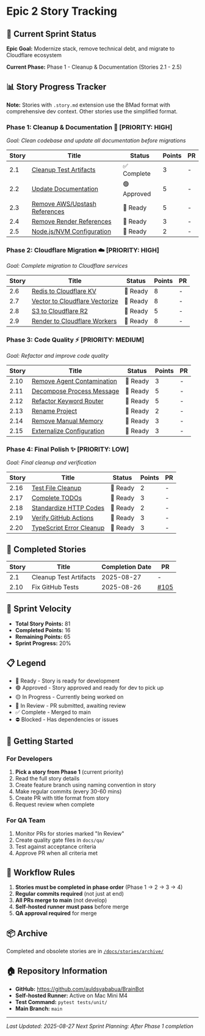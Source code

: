 # Epic 2 Story Tracking

## 🎯 Current Sprint Status

**Epic Goal:** Modernize stack, remove technical debt, and migrate to Cloudflare ecosystem

**Current Phase:** Phase 1 - Cleanup & Documentation (Stories 2.1 - 2.5)

## 📊 Story Progress Tracker

**Note:** Stories with `.story.md` extension use the BMad format with comprehensive dev context. Other stories use the simplified format.

### Phase 1: Cleanup & Documentation 🧹 [PRIORITY: HIGH]
*Goal: Clean codebase and update all documentation before migrations*

| Story | Title | Status | Points | PR |
|-------|-------|--------|--------|-----|
| 2.1 | [Cleanup Test Artifacts](./2.1.cleanup-test-artifacts.story.md) | ✅ Complete | 3 | - |
| 2.2 | [Update Documentation](./2.2.update-documentation.story.md) | 🟢 Approved | 5 | - |
| 2.3 | [Remove AWS/Upstash References](./epic-2-story-2.3-remove-aws-upstash.md) | 🔵 Ready | 5 | - |
| 2.4 | [Remove Render References](./epic-2-story-2.4-remove-render.md) | 🔵 Ready | 3 | - |
| 2.5 | [Node.js/NVM Configuration](./epic-2-story-2.5-nodejs-nvm-config.md) | 🔵 Ready | 2 | - |

### Phase 2: Cloudflare Migration ☁️ [PRIORITY: HIGH]
*Goal: Complete migration to Cloudflare services*

| Story | Title | Status | Points | PR |
|-------|-------|--------|--------|-----|
| 2.6 | [Redis to Cloudflare KV](./epic-2-story-2.6-redis-to-cloudflare-kv.md) | 🔵 Ready | 8 | - |
| 2.7 | [Vector to Cloudflare Vectorize](./epic-2-story-2.7-cloudflare-vectorize.md) | 🔵 Ready | 8 | - |
| 2.8 | [S3 to Cloudflare R2](./epic-2-story-2.8-cloudflare-r2.md) | 🔵 Ready | 5 | - |
| 2.9 | [Render to Cloudflare Workers](./epic-2-story-2.9-cloudflare-containers.md) | 🔵 Ready | 8 | - |

### Phase 3: Code Quality ⚡ [PRIORITY: MEDIUM]
*Goal: Refactor and improve code quality*

| Story | Title | Status | Points | PR |
|-------|-------|--------|--------|-----|
| 2.10 | [Remove Agent Contamination](./epic-2-story-2.10-remove-contamination.md) | 🔵 Ready | 3 | - |
| 2.11 | [Decompose Process Message](./epic-2-story-2.11-decompose-process.md) | 🔵 Ready | 5 | - |
| 2.12 | [Refactor Keyword Router](./epic-2-story-2.12-refactor-router.md) | 🔵 Ready | 5 | - |
| 2.13 | [Rename Project](./epic-2-story-2.13-rename-project.md) | 🔵 Ready | 2 | - |
| 2.14 | [Remove Manual Memory](./epic-2-story-2.14-remove-manual-memory.md) | 🔵 Ready | 3 | - |
| 2.15 | [Externalize Configuration](./epic-2-story-2.15-externalize-config.md) | 🔵 Ready | 3 | - |

### Phase 4: Final Polish ✨ [PRIORITY: LOW]
*Goal: Final cleanup and verification*

| Story | Title | Status | Points | PR |
|-------|-------|--------|--------|-----|
| 2.16 | [Test File Cleanup](./epic-2-story-2.16-test-file-cleanup.md) | 🔵 Ready | 2 | - |
| 2.17 | [Complete TODOs](./epic-2-story-2.17-complete-todos.md) | 🔵 Ready | 3 | - |
| 2.18 | [Standardize HTTP Codes](./epic-2-story-2.18-standardize-http-codes.md) | 🔵 Ready | 2 | - |
| 2.19 | [Verify GitHub Actions](./epic-2-story-2.19-verify-github-actions.md) | 🔵 Ready | 3 | - |
| 2.20 | [TypeScript Error Cleanup](./epic-2-story-2.20-typescript-error-cleanup.md) | 🔵 Ready | 3 | - |

## 📅 Completed Stories

| Story | Title | Completion Date | PR |
|-------|-------|-----------------|-----|
| 2.1 | Cleanup Test Artifacts | 2025-08-27 | - |
| 2.10 | Fix GitHub Tests | 2025-08-26 | [#105](https://github.com/auldsyababua/BrainBot/pull/105) |

## 🏃 Sprint Velocity

- **Total Story Points:** 81
- **Completed Points:** 16
- **Remaining Points:** 65
- **Sprint Progress:** 20%

## 📋 Legend

- 🔵 Ready - Story is ready for development
- 🟢 Approved - Story approved and ready for dev to pick up
- 🟡 In Progress - Currently being worked on
- 🔴 In Review - PR submitted, awaiting review
- ✅ Complete - Merged to main
- ⛔ Blocked - Has dependencies or issues

## 🚀 Getting Started

### For Developers

1. **Pick a story from Phase 1** (current priority)
2. Read the full story details
3. Create feature branch using naming convention in story
4. Make regular commits (every 30-60 mins)
5. Create PR with title format from story
6. Request review when complete

### For QA Team

1. Monitor PRs for stories marked "In Review"
2. Create quality gate files in `docs/qa/`
3. Test against acceptance criteria
4. Approve PR when all criteria met

## 🔄 Workflow Rules

1. **Stories must be completed in phase order** (Phase 1 → 2 → 3 → 4)
2. **Regular commits required** (not just at end)
3. **All PRs merge to main** (not develop)
4. **Self-hosted runner must pass** before merge
5. **QA approval required** for merge

## 📦 Archive

Completed and obsolete stories are in [`/docs/stories/archive/`](./archive/)

## 🏠 Repository Information

- **GitHub:** https://github.com/auldsyababua/BrainBot
- **Self-hosted Runner:** Active on Mac Mini M4
- **Test Command:** `pytest tests/unit/`
- **Main Branch:** `main`

---

*Last Updated: 2025-08-27*
*Next Sprint Planning: After Phase 1 completion*